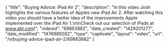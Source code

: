 {
    "title": "Buying Advice: iPad Air 2",
    "description": "In this video Josh highlights the various features of Apples new iPad Air 2. After watching this video you should have a better idea of the improvements Apple implemented over the iPad Air 1.\n\nCheck out our selection of iPads at www.abt.com!",
    "videoid": "69863882",
    "date_created": "1429201277",
    "date_modified": "1476989282",
    "type": "captivate",
    "layout": "video",
    "url": "\/v\/buying-advice-ipad-air-2\/69863882"
}